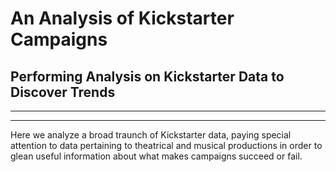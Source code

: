 # An Analysis of Kickstarter Campaigns
## Performing Analysis on Kickstarter Data to Discover Trends
---
---
Here we analyze a broad traunch of Kickstarter data, paying special attention to data pertaining to theatrical and musical productions in order to glean useful information about what makes campaigns succeed or fail.  
